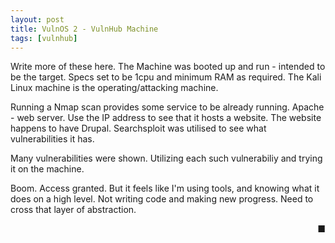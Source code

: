 ```yaml
---
layout: post
title: VulnOS 2 - VulnHub Machine
tags: [vulnhub]
---
```


Write more of these here.
The Machine was booted up and run - intended to be the target. Specs set to be 1cpu and minimum RAM as required. 
The Kali Linux machine is the operating/attacking machine.

Running a Nmap scan provides some service to be already running. Apache - web server. Use the IP address to see that it hosts a website. The website happens to have Drupal. Searchsploit was utilised to see what vulnerabilities it has.

Many vulnerabilities were shown. Utilizing each such vulnerabiliy and trying it on the machine.

Boom. Access granted. But it feels like I'm using tools, and knowing what it does on a high level. Not writing code and making new progress. Need to cross that layer of abstraction.

<div style="text-align: right">■</div>
